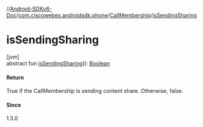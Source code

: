 //[Android-SDKv6-Doc](../../../index.md)/[com.ciscowebex.androidsdk.phone](../index.md)/[CallMembership](index.md)/[isSendingSharing](is-sending-sharing.md)

# isSendingSharing

[jvm]\
abstract fun [isSendingSharing](is-sending-sharing.md)(): [Boolean](https://kotlinlang.org/api/latest/jvm/stdlib/kotlin/-boolean/index.html)

#### Return

True if the CallMembership is sending content share. Otherwise, false.

#### Since

1.3.0

